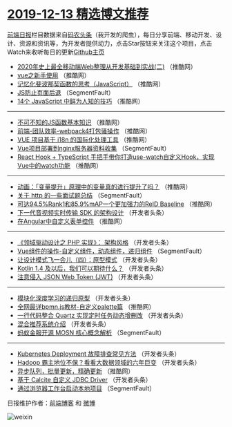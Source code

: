 # [2019-12-13 精选博文推荐](https://toutiao.qdkfweb.cn/date/2019/12/13)

[前端日报](https://qdkfweb.cn/c/news)栏目数据来自[码农头条](https://toutiao.qdkfweb.cn/)（我开发的爬虫），每日分享前端、移动开发、设计、资源和资讯等，为开发者提供动力，点击Star按钮来关注这个项目，点击Watch来收听每日的更新[Github主页](https://github.com/kujian/frontendDaily)
* [2020年史上最全移动端Web整理从开发基础到实战(二)](https://toutiao.qdkfweb.cn/133479.html) （推酷网）
* [vue之新手使用](https://toutiao.qdkfweb.cn/133483.html) （推酷网）
* [记忆化斐波那契函数的思考（JavaScript）](https://toutiao.qdkfweb.cn/133484.html) （推酷网）
* [JS防止页面后退](https://toutiao.qdkfweb.cn/133419.html) （SegmentFault）
* [14个 JavaScript 中鲜为人知的技巧](https://toutiao.qdkfweb.cn/133475.html) （推酷网）

***
* [不可不知的JS函数基本知识](https://toutiao.qdkfweb.cn/133478.html) （推酷网）
* [前端-团队效率-webpack4打包骚操作](https://toutiao.qdkfweb.cn/133481.html) （推酷网）
* [VUE 项目基于 i18n 的国际化处理工具](https://toutiao.qdkfweb.cn/133469.html) （推酷网）
* [Vue项目部署到nginx服务器资料收集](https://toutiao.qdkfweb.cn/133407.html) （SegmentFault）
* [React Hook + TypeScript 手把手带你打造use-watch自定义Hook，实现Vue中的watch功能](https://toutiao.qdkfweb.cn/133472.html) （推酷网）

***
* [动画：「变量提升」原理中的变量真的进行提升了吗？](https://toutiao.qdkfweb.cn/133485.html) （推酷网）
* [关于 http 的一些面试题总结](https://toutiao.qdkfweb.cn/133408.html) （SegmentFault）
* [可达94.5%Rank1和85.9%mAP一个更加强力的ReID Baseline](https://toutiao.qdkfweb.cn/133486.html) （推酷网）
* [下一代音视频实时传输 SDK 的架构设计](https://toutiao.qdkfweb.cn/133432.html) （开发者头条）
* [在Angular中自定义表单控件](https://toutiao.qdkfweb.cn/133487.html) （推酷网）

***
* [《领域驱动设计之 PHP 实现》： 架构风格](https://toutiao.qdkfweb.cn/133444.html) （开发者头条）
* [Vue组件的操作-自定义组件，动态组件，递归组件](https://toutiao.qdkfweb.cn/133412.html) （SegmentFault）
* [让设计模式飞一会儿（四）：原型模式](https://toutiao.qdkfweb.cn/133445.html) （开发者头条）
* [Kotlin 1.4 及以后，我们可以期待什么？](https://toutiao.qdkfweb.cn/133446.html) （开发者头条）
* [注意侵入 JSON Web Token (JWT)](https://toutiao.qdkfweb.cn/133424.html) （开发者头条）

***
* [模块化深度学习的递归原型](https://toutiao.qdkfweb.cn/133447.html) （开发者头条）
* [全网最详bpmn.js教材-自定义palette篇](https://toutiao.qdkfweb.cn/133470.html) （推酷网）
* [一行代码整合 Quartz 实现定时任务动态增删改](https://toutiao.qdkfweb.cn/133428.html) （开发者头条）
* [混合推荐系统介绍](https://toutiao.qdkfweb.cn/133440.html) （开发者头条）
* [蚂蚁金服开源 MOSN 核心概念解析](https://toutiao.qdkfweb.cn/133418.html) （SegmentFault）

***
* [Kubernetes Deployment 故障排查常见方法](https://toutiao.qdkfweb.cn/133429.html) （开发者头条）
* [Hadoop 霸主地位不保？看看大数据领域的六年巨变](https://toutiao.qdkfweb.cn/133441.html) （开发者头条）
* [异步队列，批量更新，精确更新](https://toutiao.qdkfweb.cn/133473.html) （推酷网）
* [基于 Calcite 自定义 JDBC Driver](https://toutiao.qdkfweb.cn/133431.html) （开发者头条）
* [通过浏览器工作台启动本地项目](https://toutiao.qdkfweb.cn/133409.html) （SegmentFault）

日报维护作者：[前端博客](https://qdkfweb.cn/) 和 [微博](https://qdkfweb.cn/go/weibo)

![weixin](https://user-images.githubusercontent.com/3055447/38468989-651132ac-3b80-11e8-8e6b-15122322a9d7.png)